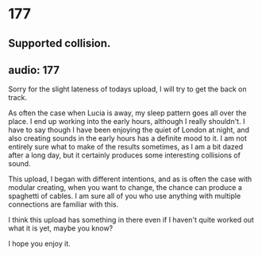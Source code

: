 # 177
## Supported collision.
audio: 177
---

Sorry for the slight lateness of todays upload, I will try to get the back on track. 

As often the case when Lucia is away, my sleep pattern goes all over the place. I end up working into the early hours, although I really shouldn't. I have to say though I have been enjoying the quiet of London at night, and also creating sounds in the early hours has a definite mood to it. I am not entirely sure what to make of the results sometimes, as I am a bit dazed after a long day, but it certainly produces some interesting collisions of sound.

This upload, I began with different intentions, and as is often the case with modular creating, when you want to change, the chance can produce a spaghetti of cables. I am sure all of you who use anything with multiple connections are familiar with this.

I think this upload has something in there even if I haven't quite worked out what it is yet, maybe you know?

I hope you enjoy it.